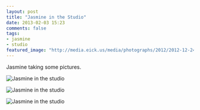 ```yaml
---
layout: post
title: "Jasmine in the Studio"
date: 2013-02-03 15:23
comments: false
tags: 
- jasmine
- studio
featured_image: "http://media.eick.us/media/photographs/2012/2012-12-24/Jasmine-Studio2012-12-21at21-27-36.jpg"
---
```

Jasmine taking some pictures.

![Jasmine in the studio](http://media.eick.us/media/photographs/2012/2012-12-24/Jasmine-Studio2012-12-21at21-27-36.jpg)

![Jasmine in the studio](http://media.eick.us/media/photographs/2012/2012-12-24/Jasmine-Studio2012-12-21at21-27-32.jpg)

![Jasmine in the studio](http://media.eick.us/media/photographs/2012/2012-12-24/Jasmine-Studio2012-12-21at21-25-40.jpg)
